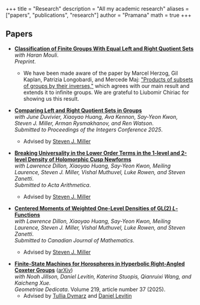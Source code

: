+++
title = "Research"
description = "All my academic research"
aliases = ["papers", "publications", "research"]
author = "Pramana"
math = true
+++

## Papers

- [**Classification of Finite Groups With Equal Left and Right Quotient Sets**](https://arxiv.org/abs/2509.04717)\
   _with Haran Mouli_.\
   _Preprint_.

  - We have been made aware of the paper by Marcel Herzog, Gil Kaplan, Patrizia Longobardi, and Mercede Maj: ["Products of subsets of groups by their inverses,"](https://doi.org/10.1007/s13366-013-0141-y) which agrees with our main result and extends it to infinite groups. We are grateful to Liubomir Chiriac for showing us this result.

- [**Comparing Left and Right Quotient Sets in Groups**](https://arxiv.org/abs/2509.00611)\
  _with June Duvivier, Xiaoyao Huang, Ava Kennon, Say-Yeon Kwon, Steven J. Miller, Arman Rysmakhanov, and Ren Watson_.\
  _Submitted to Proceedings of the Integers Conference 2025_.

  - Advised by [Steven J. Miller](https://web.williams.edu/Mathematics/sjmiller/public_html/)

- [**Breaking Universality in the Lower Order Terms in the 1-level and 2-level Density of Holomorphic Cusp Newforms**](https://arxiv.org/abs/2508.21691)\
  _with Lawrence Dillon, Xiaoyao Huang, Say-Yeon Kwon, Meiling Laurence, Steven J. Miller, Vishal Muthuvel, Luke Rowen, and Steven Zanetti_.\
  _Submitted to Acta Arithmetica_.

  - Advised by [Steven J. Miller](https://web.williams.edu/Mathematics/sjmiller/public_html/)

- [**Centered Moments of Weighted One-Level Densities of $\mathrm{GL}(2)$ $L$-Functions**](https://arxiv.org/abs/2509.05810)\
  _with Lawrence Dillon, Xiaoyao Huang, Say-Yeon Kwon, Meiling Laurence, Steven J. Miller, Vishal Muthuvel, Luke Rowen, and Steven Zanetti_.\
  _Submitted to Canadian Journal of Mathematics_.

  - Advised by [Steven J. Miller](https://web.williams.edu/Mathematics/sjmiller/public_html/)

<!-- - **Cylinder Rigit Orbit Closures in Genus Two**\
  _with Ruocheng Yang_.\
  _In preparation_.

  - Advised by [Paul Apisa](https://people.math.wisc.edu/~apisa/) and [Ruocheng Yang](https://sites.google.com/wisc.edu/yrc/home?authuser=0) -->

- [**Finite-State Machines for Horospheres in Hyperbolic Right-Angled Coxeter Groups**](https://doi.org/10.1007/s10711-024-00977-1) ([arXiv](https://arxiv.org/abs/2406.18774))\
  _with Noah Jillson, Daniel Levitin, Katerina Stuopis, Qianruixi Wang, and Kaicheng Xue._\
   _Geometriae Dedicata_. Volume 219, article number 37 (2025).
  - Advised by [Tullia Dymarz](https://people.math.wisc.edu/~dymarz/) and [Daniel Levitin](https://sites.google.com/wisc.edu/daniel-levitin)
